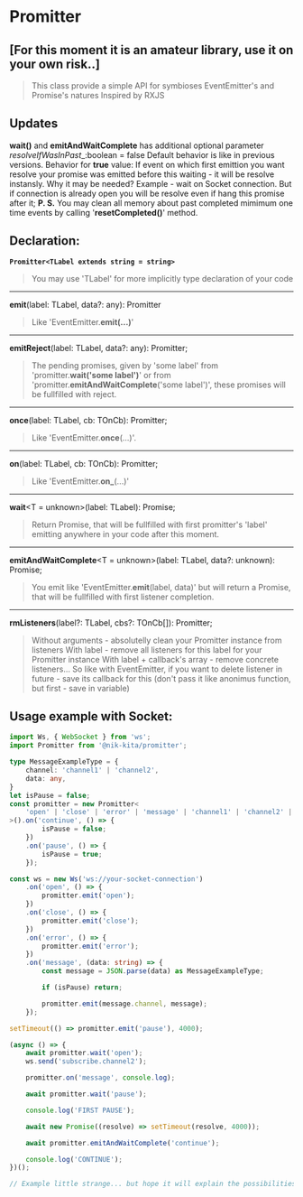 # Promitter 
## \[For this moment it is an amateur library, use it on your own risk..]

> This class provide a simple API for symbioses EventEmitter's and Promise's natures
> Inspired by RXJS

## Updates
__wait()__ and __emitAndWaitComplete__ has additional optional parameter _resolveIfWasInPast__:boolean = false
Default behavior is like in previous versions.
Behavior for __true__ value:
If event on which first emittion you want resolve your promise was emitted before this waiting - it will be resolve instansly.
Why it may be needed?
Example - wait on Socket connection. But if connection is already open you will be resolve even if hang this promise after it;
__P. S.__
You may clean all memory about past completed mimimum one time events by calling '__resetCompleted()__' method.

## Declaration:

**`Promitter<TLabel extends string = string>`**

> You may use 'TLabel' for more implicitly type declaration of your code

---

**emit**(label: TLabel, data?: any): Promitter

> Like 'EventEmitter.**emit(...)**'

---

**emitReject**(label: TLabel, data?: any): Promitter;

> The pending promises, given by 'some label' from 'promitter.**wait('some label')**' or from 'promitter.**emitAndWaitComplete**('some label')', these promises will be fullfilled with reject.

---

**once**(label: TLabel, cb: TOnCb): Promitter;

> Like 'EventEmitter.**once**(...)'.

---

**on**(label: TLabel, cb: TOnCb): Promitter;

> Like 'EventEmitter.**on\_**(...)'

---

**wait**<T = unknown>(label: TLabel): Promise<T>;

> Return Promise, that will be fullfilled with first promitter's 'label' emitting anywhere in your code after this moment.

---

**emitAndWaitComplete**<T = unknown>(label: TLabel, data?: unknown): Promise<T>;

> You emit like 'EventEmitter.**emit**(label, data)' but will return a Promise, that will be fullfilled with first listener completion.

---

**rmListeners**(label?: TLabel, cbs?: TOnCb[]): Promitter;

> Without arguments - absolutelly clean your Promitter instance from listeners
> With label - remove all listeners for this label for your Promitter instance
> With label + callback's array - remove concrete listeners... So like with EventEmitter, if you want to delete listener in future - save its callback for this (don't pass it like anonimus function, but first - save in variable)

## Usage example with Socket:

```ts
import Ws, { WebSocket } from 'ws';
import Promitter from '@nik-kita/promitter';

type MessageExampleType = {
    channel: 'channel1' | 'channel2',
    data: any,
}
let isPause = false;
const promitter = new Promitter<
    'open' | 'close' | 'error' | 'message' | 'channel1' | 'channel2' | 'pause' | 'continue' | 'job'
>().on('continue', () => {
        isPause = false;
    })
    .on('pause', () => {
        isPause = true;
    });

const ws = new Ws('ws://your-socket-connection')
    .on('open', () => {
        promitter.emit('open');
    })
    .on('close', () => {
        promitter.emit('close');
    })
    .on('error', () => {
        promitter.emit('error');
    })
    .on('message', (data: string) => {
        const message = JSON.parse(data) as MessageExampleType;

        if (isPause) return;

        promitter.emit(message.channel, message);
    });

setTimeout(() => promitter.emit('pause'), 4000);

(async () => {
    await promitter.wait('open');
    ws.send('subscribe.channel2');

    promitter.on('message', console.log);

    await promitter.wait('pause');

    console.log('FIRST PAUSE');

    await new Promise((resolve) => setTimeout(resolve, 4000));

    await promitter.emitAndWaitComplete('continue');

    console.log('CONTINUE');
})();

// Example little strange... but hope it will explain the possibilities and goals of this package
```
